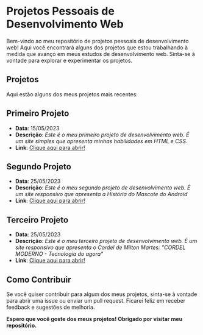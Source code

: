 <h1>Projetos Pessoais de Desenvolvimento Web</h1>

<p>Bem-vindo ao meu repositório de projetos pessoais de desenvolvimento web! Aqui você encontrará alguns dos projetos que estou trabalhando à medida que avanço em meus estudos de desenvolvimento web. Sinta-se à vontade para explorar e experimentar os projetos.</p>

<h2>Projetos</h2>

<p>Aqui estão alguns dos meus projetos mais recentes:</p>

<h2>Primeiro Projeto</h3>

<ul>
    <li><strong>Data</strong>: 15/05/2023</li>
    <li><strong>Descrição</strong>: <em>Este é o meu primeiro projeto de desenvolvimento web. É um site simples que apresenta minhas habilidades em HTML e CSS.</em></li>
    <li><strong>Link</strong>: <a href="https://jefersonwayne.github.io/projetos/first-website/index.html" target="_blank">Clique aqui para abrir!</a></li>
</ul>

<h2>Segundo Projeto</h3>

<ul>
    <li><strong>Data</strong>: 25/05/2023</li>
    <li><strong>Descrição</strong>: <em>Este é o meu segundo projeto de desenvolvimento web. É um site responsivo que apresenta a História do Mascote do Android</em></li>
    <li><strong>Link</strong>: <a href="https://jefersonwayne.github.io/projetos/website-android/index.html" target="_blank">Clique aqui para abrir!</a></li>
</ul>

<h2>Terceiro Projeto</h3>

<ul>
    <li><strong>Data</strong>: 25/05/2023</li>
    <li><strong>Descrição</strong>: <em>Este é o meu terceiro projeto de desenvolvimento web. É um site responsivo que apresenta o Cordel de Milton Martes: "CORDEL MODERNO - Tecnologia do agora"</em></li>
    <li><strong>Link</strong>: <a href="https://jefersonwayne.github.io/projetos/website-android/index.html" target="_blank">Clique aqui para abrir!</a></li>
</ul>


<h2>Como Contribuir</h2>

<p>Se você quiser contribuir para algum dos meus projetos, sinta-se à vontade para abrir uma issue ou enviar um pull request. Ficarei feliz em receber feedback e sugestões de melhoria.</p>

<p><strong>Espero que você goste dos meus projetos! Obrigado por visitar meu repositório.</strong></p>